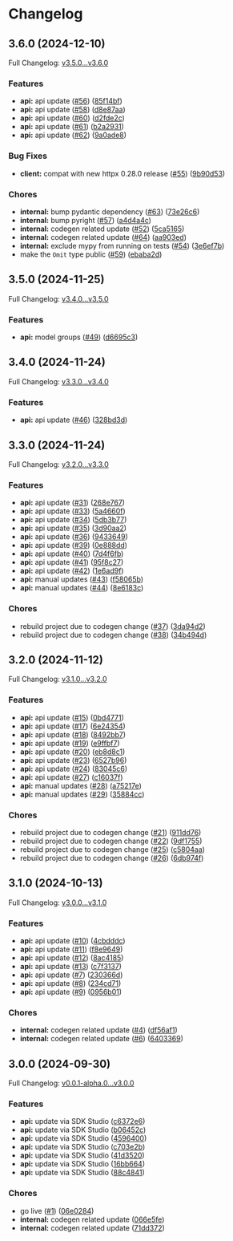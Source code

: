 # Changelog

## 3.6.0 (2024-12-10)

Full Changelog: [v3.5.0...v3.6.0](https://github.com/DataMini/asktable-python/compare/v3.5.0...v3.6.0)

### Features

* **api:** api update ([#56](https://github.com/DataMini/asktable-python/issues/56)) ([85f14bf](https://github.com/DataMini/asktable-python/commit/85f14bf4c1a6ab1847ea70a1f92ab9fc6b84792d))
* **api:** api update ([#58](https://github.com/DataMini/asktable-python/issues/58)) ([d8e87aa](https://github.com/DataMini/asktable-python/commit/d8e87aa6f7882c7c30c25876c9cd97b975108487))
* **api:** api update ([#60](https://github.com/DataMini/asktable-python/issues/60)) ([d2fde2c](https://github.com/DataMini/asktable-python/commit/d2fde2c2c9dce66f76a81110ece132d64d7e91df))
* **api:** api update ([#61](https://github.com/DataMini/asktable-python/issues/61)) ([b2a2931](https://github.com/DataMini/asktable-python/commit/b2a2931c8ff148f7c9289e5f3a26e212f0a00b6a))
* **api:** api update ([#62](https://github.com/DataMini/asktable-python/issues/62)) ([9a0ade8](https://github.com/DataMini/asktable-python/commit/9a0ade84afdd1533abe882ddff731b7e62dfe949))


### Bug Fixes

* **client:** compat with new httpx 0.28.0 release ([#55](https://github.com/DataMini/asktable-python/issues/55)) ([9b90d53](https://github.com/DataMini/asktable-python/commit/9b90d53934ef35395dd9760e0440cf97e6e0c148))


### Chores

* **internal:** bump pydantic dependency ([#63](https://github.com/DataMini/asktable-python/issues/63)) ([73e26c6](https://github.com/DataMini/asktable-python/commit/73e26c6a80a0a77afaa0a7592f255a2505ac2dcf))
* **internal:** bump pyright ([#57](https://github.com/DataMini/asktable-python/issues/57)) ([a4d4a4c](https://github.com/DataMini/asktable-python/commit/a4d4a4c6a4e9c0bc6f84eccd33ffba754f90a6e5))
* **internal:** codegen related update ([#52](https://github.com/DataMini/asktable-python/issues/52)) ([5ca5165](https://github.com/DataMini/asktable-python/commit/5ca5165218fbe650f9ce1d4dc27cbc2b258c5b62))
* **internal:** codegen related update ([#64](https://github.com/DataMini/asktable-python/issues/64)) ([aa903ed](https://github.com/DataMini/asktable-python/commit/aa903ede9be8e28ba1c2f05cda4455940627f630))
* **internal:** exclude mypy from running on tests ([#54](https://github.com/DataMini/asktable-python/issues/54)) ([3e6ef7b](https://github.com/DataMini/asktable-python/commit/3e6ef7bdd00bd2af75f762c5002d754b314fdf99))
* make the `Omit` type public ([#59](https://github.com/DataMini/asktable-python/issues/59)) ([ebaba2d](https://github.com/DataMini/asktable-python/commit/ebaba2d5e62fad4fa7091436b5713d1096620090))

## 3.5.0 (2024-11-25)

Full Changelog: [v3.4.0...v3.5.0](https://github.com/DataMini/asktable-python/compare/v3.4.0...v3.5.0)

### Features

* **api:** model groups ([#49](https://github.com/DataMini/asktable-python/issues/49)) ([d6695c3](https://github.com/DataMini/asktable-python/commit/d6695c35cb207c7db16eac94ecc2e927a7eebb80))

## 3.4.0 (2024-11-24)

Full Changelog: [v3.3.0...v3.4.0](https://github.com/DataMini/asktable-python/compare/v3.3.0...v3.4.0)

### Features

* **api:** api update ([#46](https://github.com/DataMini/asktable-python/issues/46)) ([328bd3d](https://github.com/DataMini/asktable-python/commit/328bd3d8c4cc07718f3acacb22541eedf97b4a7c))

## 3.3.0 (2024-11-24)

Full Changelog: [v3.2.0...v3.3.0](https://github.com/DataMini/asktable-python/compare/v3.2.0...v3.3.0)

### Features

* **api:** api update ([#31](https://github.com/DataMini/asktable-python/issues/31)) ([268e767](https://github.com/DataMini/asktable-python/commit/268e7672c52e944ce5b86bfb463417ae469b8d03))
* **api:** api update ([#33](https://github.com/DataMini/asktable-python/issues/33)) ([5a4660f](https://github.com/DataMini/asktable-python/commit/5a4660f423deb1ec5edf2a30d44153e00e0771be))
* **api:** api update ([#34](https://github.com/DataMini/asktable-python/issues/34)) ([5db3b77](https://github.com/DataMini/asktable-python/commit/5db3b773117673385135f57c382531417ad72704))
* **api:** api update ([#35](https://github.com/DataMini/asktable-python/issues/35)) ([3d90aa2](https://github.com/DataMini/asktable-python/commit/3d90aa24c6b9312433627ded99833dae3fac32d7))
* **api:** api update ([#36](https://github.com/DataMini/asktable-python/issues/36)) ([9433649](https://github.com/DataMini/asktable-python/commit/943364966023a54ae6a022a8da5b818f0617e3ee))
* **api:** api update ([#39](https://github.com/DataMini/asktable-python/issues/39)) ([0e888dd](https://github.com/DataMini/asktable-python/commit/0e888dd2fcc907d7bb48d7a8cdcf0054063b2f28))
* **api:** api update ([#40](https://github.com/DataMini/asktable-python/issues/40)) ([7d4f6fb](https://github.com/DataMini/asktable-python/commit/7d4f6fbc4ffa228a0a3a9faa2cda71c73cb6aa67))
* **api:** api update ([#41](https://github.com/DataMini/asktable-python/issues/41)) ([95f8c27](https://github.com/DataMini/asktable-python/commit/95f8c270621f46c785261b7ef2356aa326b11905))
* **api:** api update ([#42](https://github.com/DataMini/asktable-python/issues/42)) ([1e6ad9f](https://github.com/DataMini/asktable-python/commit/1e6ad9fa9fee86eb869a88a6a7457b10a321b1dd))
* **api:** manual updates ([#43](https://github.com/DataMini/asktable-python/issues/43)) ([f58065b](https://github.com/DataMini/asktable-python/commit/f58065b10b0af77e5761d0e7bfc6120a5a33ab9b))
* **api:** manual updates ([#44](https://github.com/DataMini/asktable-python/issues/44)) ([8e6183c](https://github.com/DataMini/asktable-python/commit/8e6183c1d338f7a2fe0179f190503ee0fdc520d1))


### Chores

* rebuild project due to codegen change ([#37](https://github.com/DataMini/asktable-python/issues/37)) ([3da94d2](https://github.com/DataMini/asktable-python/commit/3da94d2c69fc812bec6b5ef0dc5f934ba58e706e))
* rebuild project due to codegen change ([#38](https://github.com/DataMini/asktable-python/issues/38)) ([34b494d](https://github.com/DataMini/asktable-python/commit/34b494d2398512da5a44cc6ae6e13a54d324247c))

## 3.2.0 (2024-11-12)

Full Changelog: [v3.1.0...v3.2.0](https://github.com/DataMini/asktable-python/compare/v3.1.0...v3.2.0)

### Features

* **api:** api update ([#15](https://github.com/DataMini/asktable-python/issues/15)) ([0bd4771](https://github.com/DataMini/asktable-python/commit/0bd477131ac8185904589a971e78023c254f88fc))
* **api:** api update ([#17](https://github.com/DataMini/asktable-python/issues/17)) ([6e24354](https://github.com/DataMini/asktable-python/commit/6e24354e23a176d8afccb60c0cc11bb1ebdf33ab))
* **api:** api update ([#18](https://github.com/DataMini/asktable-python/issues/18)) ([8492bb7](https://github.com/DataMini/asktable-python/commit/8492bb7e705d0c60343a272ab7fb5e9cf28d5ecb))
* **api:** api update ([#19](https://github.com/DataMini/asktable-python/issues/19)) ([e9ffbf7](https://github.com/DataMini/asktable-python/commit/e9ffbf7f64390dac45ea2454f06280baab45aa7f))
* **api:** api update ([#20](https://github.com/DataMini/asktable-python/issues/20)) ([eb8d8c1](https://github.com/DataMini/asktable-python/commit/eb8d8c159ec9f6db0cb3400fd28da376a362054f))
* **api:** api update ([#23](https://github.com/DataMini/asktable-python/issues/23)) ([6527b96](https://github.com/DataMini/asktable-python/commit/6527b963f43a6b608283dfaa7f9d90d1140f5fe5))
* **api:** api update ([#24](https://github.com/DataMini/asktable-python/issues/24)) ([83045c6](https://github.com/DataMini/asktable-python/commit/83045c6a90f350182f9c022d74ebb9d3c23f0b59))
* **api:** api update ([#27](https://github.com/DataMini/asktable-python/issues/27)) ([c16037f](https://github.com/DataMini/asktable-python/commit/c16037f8c580a56c5348c82baf04d3f0e1980dff))
* **api:** manual updates ([#28](https://github.com/DataMini/asktable-python/issues/28)) ([a75217e](https://github.com/DataMini/asktable-python/commit/a75217ea3d433687573070480ef7381bd3f2d887))
* **api:** manual updates ([#29](https://github.com/DataMini/asktable-python/issues/29)) ([35884cc](https://github.com/DataMini/asktable-python/commit/35884ccfecaf87c60899ea1a143a8640125d4e8c))


### Chores

* rebuild project due to codegen change ([#21](https://github.com/DataMini/asktable-python/issues/21)) ([911dd76](https://github.com/DataMini/asktable-python/commit/911dd760e7d4022725fcd8607d3c7907d3a7fae3))
* rebuild project due to codegen change ([#22](https://github.com/DataMini/asktable-python/issues/22)) ([9df1755](https://github.com/DataMini/asktable-python/commit/9df175567613a324478980242eee95cacf64a34d))
* rebuild project due to codegen change ([#25](https://github.com/DataMini/asktable-python/issues/25)) ([c5804aa](https://github.com/DataMini/asktable-python/commit/c5804aa3ad70a4470ca30a75460cd12b145fddc4))
* rebuild project due to codegen change ([#26](https://github.com/DataMini/asktable-python/issues/26)) ([6db974f](https://github.com/DataMini/asktable-python/commit/6db974fc42b9933b4ba685d50b08657bdd191747))

## 3.1.0 (2024-10-13)

Full Changelog: [v3.0.0...v3.1.0](https://github.com/DataMini/asktable-python/compare/v3.0.0...v3.1.0)

### Features

* **api:** api update ([#10](https://github.com/DataMini/asktable-python/issues/10)) ([4cbdddc](https://github.com/DataMini/asktable-python/commit/4cbdddc99448537b9bb986ce647ca048ab807413))
* **api:** api update ([#11](https://github.com/DataMini/asktable-python/issues/11)) ([f8e9649](https://github.com/DataMini/asktable-python/commit/f8e9649d2d956ad02735ad67f107576d1d9a7b35))
* **api:** api update ([#12](https://github.com/DataMini/asktable-python/issues/12)) ([8ac4185](https://github.com/DataMini/asktable-python/commit/8ac41859c959e8685213202e85d25b1280fca209))
* **api:** api update ([#13](https://github.com/DataMini/asktable-python/issues/13)) ([c7f3137](https://github.com/DataMini/asktable-python/commit/c7f31371476e5896dcf230b95f7645f2b5fa42d0))
* **api:** api update ([#7](https://github.com/DataMini/asktable-python/issues/7)) ([230366d](https://github.com/DataMini/asktable-python/commit/230366dd4f8c19062e7850df73220a025213e221))
* **api:** api update ([#8](https://github.com/DataMini/asktable-python/issues/8)) ([234cd71](https://github.com/DataMini/asktable-python/commit/234cd71631cb05afac371bc2ad741514d71b15ab))
* **api:** api update ([#9](https://github.com/DataMini/asktable-python/issues/9)) ([0956b01](https://github.com/DataMini/asktable-python/commit/0956b0100295717552c61de84b38900b57b36984))


### Chores

* **internal:** codegen related update ([#4](https://github.com/DataMini/asktable-python/issues/4)) ([df56af1](https://github.com/DataMini/asktable-python/commit/df56af1e43756716339314650602d8cf3b00b781))
* **internal:** codegen related update ([#6](https://github.com/DataMini/asktable-python/issues/6)) ([6403369](https://github.com/DataMini/asktable-python/commit/640336989f2bf2157a6817dccb06a7f030c45346))

## 3.0.0 (2024-09-30)

Full Changelog: [v0.0.1-alpha.0...v3.0.0](https://github.com/DataMini/asktable-python/compare/v0.0.1-alpha.0...v3.0.0)

### Features

* **api:** update via SDK Studio ([c6372e6](https://github.com/DataMini/asktable-python/commit/c6372e622138e1cc69c9155f20ce649098d4f12f))
* **api:** update via SDK Studio ([b06452c](https://github.com/DataMini/asktable-python/commit/b06452cc194222bb6cc2ff2a27c2e50359afde20))
* **api:** update via SDK Studio ([4596400](https://github.com/DataMini/asktable-python/commit/459640081651eb8a96022c94dd3e9ec920349ca9))
* **api:** update via SDK Studio ([c703e2b](https://github.com/DataMini/asktable-python/commit/c703e2b58e25d73fa4e16435962fdcfdcb771969))
* **api:** update via SDK Studio ([41d3520](https://github.com/DataMini/asktable-python/commit/41d352095a1e5a4cc92fe3cac03e915cd3ead80f))
* **api:** update via SDK Studio ([16bb664](https://github.com/DataMini/asktable-python/commit/16bb6645914ae54b1adc45381be8c167b792cba6))
* **api:** update via SDK Studio ([88c4841](https://github.com/DataMini/asktable-python/commit/88c4841c7722a92e5a02353fa2c4e21c7944113d))


### Chores

* go live ([#1](https://github.com/DataMini/asktable-python/issues/1)) ([06e0284](https://github.com/DataMini/asktable-python/commit/06e028455268b73b6d8485dd8a874f604bf50c95))
* **internal:** codegen related update ([066e5fe](https://github.com/DataMini/asktable-python/commit/066e5fe1b28ec2083967303e2d1bbca04165513b))
* **internal:** codegen related update ([71dd372](https://github.com/DataMini/asktable-python/commit/71dd3726e346e841b92173dd7ae11c63accb9385))
